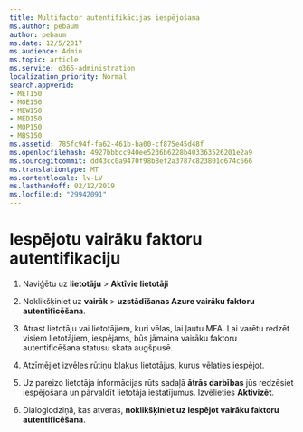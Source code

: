 ```yaml
---
title: Multifactor autentifikācijas iespējošana
ms.author: pebaum
author: pebaum
ms.date: 12/5/2017
ms.audience: Admin
ms.topic: article
ms.service: o365-administration
localization_priority: Normal
search.appverid:
- MET150
- MOE150
- MEW150
- MED150
- MOP150
- MBS150
ms.assetid: 785fc94f-fa62-461b-ba00-cf875e45d48f
ms.openlocfilehash: 4927bbbcc940ee5236b6228b403363526201e2a9
ms.sourcegitcommit: dd43cc0a9470f98b8ef2a3787c823801d674c666
ms.translationtype: MT
ms.contentlocale: lv-LV
ms.lasthandoff: 02/12/2019
ms.locfileid: "29942091"
---
```

# <a name="enable-multi-factor-authentication"></a>Iespējotu vairāku faktoru autentifikaciju

1. Naviģētu uz **lietotāju** \> **Aktīvie lietotāji**
    
2. Noklikšķiniet uz **vairāk** \> **uzstādīšanas Azure vairāku faktoru autentificēšana**. 
    
3. Atrast lietotāju vai lietotājiem, kuri vēlas, lai ļautu MFA. Lai varētu redzēt visiem lietotājiem, iespējams, būs jāmaina vairāku faktoru autentificēšana statusu skata augšpusē.
    
4. Atzīmējiet izvēles rūtiņu blakus lietotājus, kurus vēlaties iespējot.
    
5.  Uz pareizo lietotāja informācijas rūts sadaļā **ātrās darbības** jūs redzēsiet iespējošana un pārvaldīt lietotāja iestatījumus. Izvēlieties **Aktivizēt**. 
    
6. Dialoglodziņā, kas atveras, **noklikšķiniet uz Iespējot vairāku faktoru autentificēšana**. 
    

